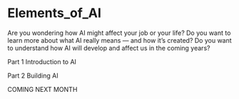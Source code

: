 # Elements_of_AI

Are you wondering how AI might affect your job or your life?
Do you want to learn more about what AI really means — and how it’s created?
Do you want to understand how AI will develop and affect us in the coming years?


Part 1
Introduction to AI

Part 2
Building AI

COMING NEXT MONTH
